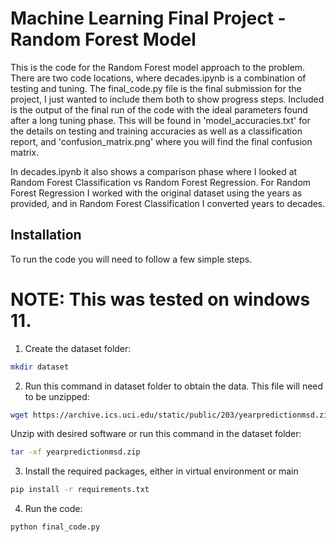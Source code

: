 # Machine Learning Final Project - Random Forest Model
This is the code for the Random Forest model approach to the problem. There are two code locations, where decades.ipynb is a combination of testing and tuning. The final_code.py file is the final submission for the project, I just wanted to include them both to show progress steps. Included is the output of the final run of the code with the ideal parameters found after a long tuning phase. This will be found in 'model_accuracies.txt' for the details on testing and training accuracies as well as a classification report, and 'confusion_matrix.png' where you will find the final confusion matrix.

In decades.ipynb it also shows a comparison phase where I looked at Random Forest Classification vs Random Forest Regression. For Random Forest Regression I worked with the original dataset using the years as provided, and in Random Forest Classification I converted years to decades.

## Installation
To run the code you will need to follow a few simple steps.

# NOTE: This was tested on windows 11.

1. Create the dataset folder:
```bash
mkdir dataset
```

2. Run this command in dataset folder to obtain the data. This file will need to be unzipped:
```bash
wget https://archive.ics.uci.edu/static/public/203/yearpredictionmsd.zip
```
Unzip with desired software or run this command in the dataset folder:
```bash
tar -xf yearpredictionmsd.zip
```

3. Install the required packages, either in virtual environment or main
```bash
pip install -r requirements.txt
```

4. Run the code:
```bash
python final_code.py
```